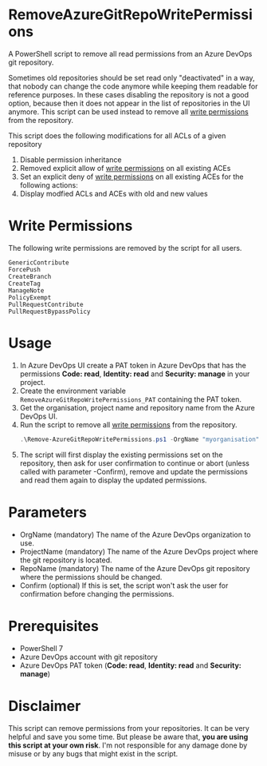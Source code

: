 # RemoveAzureGitRepoWritePermissions

A PowerShell script to remove all read permissions from an Azure DevOps git repository.

Sometimes old repositories should be set read only "deactivated" in a way, that nobody can change the code anymore while keeping them
readable for reference purposes. In these cases disabling the repository is not a good option, because then it does not appear in the list of repositories in the UI anymore. This script can be used instead to remove all [write permissions](#write-permissions) from the repository. 

This script does the following modifications for all ACLs of a given repository

1. Disable permission inheritance
1. Removed explicit allow of [write permissions](#write-permissions) on all existing ACEs 
1. Set an explicit deny of [write permissions](#write-permissions) on all existing ACEs for the following actions: 
1. Display modfied ACLs and ACEs with old and new values

# Write Permissions

The following write permissions are removed by the script for all users.

```
GenericContribute
ForcePush
CreateBranch
CreateTag
ManageNote
PolicyExempt
PullRequestContribute
PullRequestBypassPolicy
```

# Usage

1. In Azure DevOps UI create a PAT token in Azure DevOps that has the permissions __Code: read__, __Identity: read__ and __Security: manage__ in your project.  
1. Create the environment variable `RemoveAzureGitRepoWritePermissions_PAT` containing the PAT token.
1. Get the organisation, project name and repository name from the Azure DevOps UI.
1. Run the script to remove all [write permissions](#write-permissions) from the repository.
   ```powershell
   .\Remove-AzureGitRepoWritePermissions.ps1 -OrgName "myorganisation" -ProjectName "MyProject" -RepoName "MyRepo"
   ```
1. The script will first display the existing permissions set on the repository, then ask for user confirmation to continue or abort (unless called with parameter -Confirm), remove and update the permissions and read them again to display the updated permissions.

# Parameters

* OrgName (mandatory)
  The name of the Azure DevOps organization to use.
* ProjectName (mandatory)
  The name of the Azure DevOps project where the git repository is located.
* RepoName (mandatory)
  The name of the Azure DevOps git repository where the permissions should be changed.
* Confirm (optional)
  If this is set, the script won't ask the user for confirmation before changing the permissions.

# Prerequisites

* PowerShell 7
* Azure DevOps account with git repository
* Azure DevOps PAT token (__Code: read__, __Identity: read__ and __Security: manage__)

# Disclaimer

This script can remove permissions from your repositories. It can be very helpful and save you some time. But please be aware that, __you are using this script at your own risk__. I'm not responsible for any damage done by misuse or by any bugs that might exist in the script.